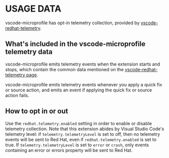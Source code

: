# USAGE DATA

vscode-microprofile has opt-in telemetry collection, provided by [vscode-redhat-telemetry](https://github.com/redhat-developer/vscode-redhat-telemetry).

## What's included in the vscode-microprofile telemetry data

vscode-microprofile emits telemetry events when the extension starts and stops,
which contain the common data mentioned on the [vscode-redhat-telemetry page](https://github.com/redhat-developer/vscode-redhat-telemetry/blob/HEAD/USAGE_DATA.md#common-data).

vscode-microprofile emits telemetry events whenever you apply a quick fix or source action,
and emits an event if applying the quick fix or source action fails.

## How to opt in or out

Use the `redhat.telemetry.enabled` setting in order to enable or disable telemetry collection.
Note that this extension abides by Visual Studio Code's telemetry level: if `telemetry.telemetryLevel` is set to off, then no telemetry events will be sent to Red Hat, even if `redhat.telemetry.enabled` is set to true. If `telemetry.telemetryLevel` is set to `error` or `crash`, only events containing an error or errors property will be sent to Red Hat.
